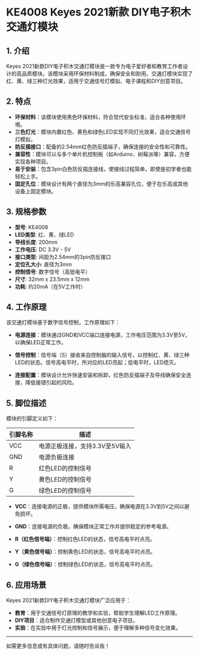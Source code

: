 
# KE4008 Keyes 2021新款 DIY电子积木 交通灯模块

## 1. 介绍

Keyes 2021新款DIY电子积木交通灯模块是一款专为电子爱好者和教育工作者设计的高品质模块。该模块采用环保材料制成，确保安全和耐用。交通灯模块实现了红、黄、绿三种灯光效果，适用于交通信号灯模拟、电子课程和DIY创意项目。

## 2. 特点

- **环保材料**：该模块使用黑色环保材料，符合现代安全标准，适合各种使用环境。
- **三色灯光**：模块内置红色、黄色和绿色LED实现不同灯光效果，适合交通信号灯模拟。
- **防反插接口**：配备的2.54mm红色防反插端子，确保连接的安全性和可靠性。
- **兼容性**：模块可以与多个单片机控制板（如Arduino、树莓派等）兼容，方便实现各种项目。
- **易于安装**：包含3pin白色防反插连接线，使接线过程简单，即使是初学者也能轻松上手。
- **固定孔位**：模块设计有两个直径为3mm的乐高兼容孔位，便于在乐高或其他设备上固定模块。

## 3. 规格参数

- **型号**: KE4008
- **LED类型**: 红、黄、绿LED
- **导线长度**: 200mm
- **工作电压**: DC 3.3V - 5V
- **接口类型**: 间距为2.54mm的3pin防反接口
- **定位孔大小**: 直径为3mm
- **控制信号**: 数字信号（高低电平）
- **尺寸**: 32mm x 23.5mm x 12mm
- **功耗**: 约20mA（在5V工作时）

## 4. 工作原理

该交通灯模块基于数字信号控制，工作原理如下：

- **电源连接**：模块通过GND和VCC端口连接电源，工作电压范围为3.3V至5V，以确保LED正常工作。

- **信号控制**：信号端（S）接收来自控制器的输入信号，以控制红、黄、绿三种LED的状态。信号高电平时，所对应的LED亮起；低电平时，LED熄灭。

- **连接配置**：模块设计允许快速安装和拆卸，红色防反插端子及导线确保安全连接，降低接错引起的风险。

## 5. 脚位描述

模块的引脚定义如下：

| 引脚名称 | 描述                            |
|----------|---------------------------------|
| VCC      | 电源正极连接，支持3.3V至5V输入 |
| GND      | 电源负极连接                    |
| R        | 红色LED的控制信号              |
| Y        | 黄色LED的控制信号              |
| G        | 绿色LED的控制信号              |

- **VCC**：连接电源的正极，提供模块所需电压，确保电源在3.3V到5V之间以避免损坏。
  
- **GND**：连接电源的负极，确保模块正常工作并提供稳定的参考电源。

- **R（红色信号端）**：控制红色LED的状态，信号高电平时点亮。

- **Y（黄色信号端）**：控制黄色LED的状态，信号高电平时点亮。

- **G（绿色信号端）**：控制绿色LED的状态，信号高电平时点亮。

## 6. 应用场景

Keyes 2021新款DIY电子积木交通灯模块广泛应用于：

- **教育**：用于交通信号灯原理的教学和实验，帮助学生理解LED工作原理。
- **DIY项目**：适合制作交通灯模型或其他创意电子项目。
- **实验**：在实验中用于灯光控制和信号展示，便于理解多种信号变化效果。

---

如需更多信息或有具体问题，请随时告诉我！

